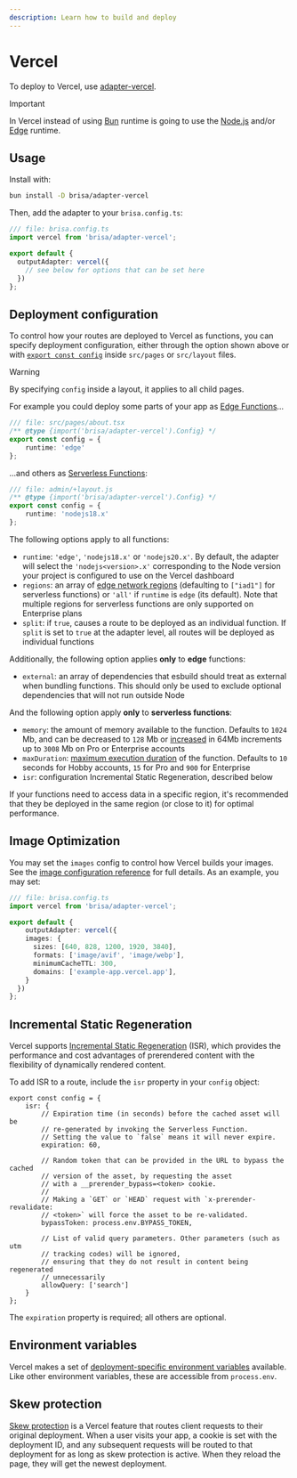 ```yaml
---
description: Learn how to build and deploy
---
```


# Vercel

To deploy to Vercel, use [adapter-vercel](https://github.com/brisa-build/brisa/blob/main/packages/adapter-vercel).

> [!IMPORTANT]
>
> In Vercel instead of using [Bun](https://bun.sh/) runtime is going to use the [Node.js](https://nodejs.org) and/or [Edge](https://vercel.com/docs/concepts/functions/edge-functions) runtime.

## Usage

Install with:

```sh
bun install -D brisa/adapter-vercel
```

Then, add the adapter to your `brisa.config.ts`:

```ts
/// file: brisa.config.ts
import vercel from 'brisa/adapter-vercel';

export default {
  outputAdapter: vercel({
    // see below for options that can be set here
  })
};
```

## Deployment configuration

To control how your routes are deployed to Vercel as functions, you can specify deployment configuration, either through the option shown above or with [`export const config`](page-options#config) inside `src/pages` or `src/layout` files.

> [!WARNING]
>
> By specifying `config` inside a layout, it applies to all child pages.

For example you could deploy some parts of your app as [Edge Functions](https://vercel.com/docs/concepts/functions/edge-functions)...

```ts
/// file: src/pages/about.tsx
/** @type {import('brisa/adapter-vercel').Config} */
export const config = {
	runtime: 'edge'
};
```

...and others as [Serverless Functions](https://vercel.com/docs/concepts/functions/serverless-functions):

```ts
/// file: admin/+layout.js
/** @type {import('brisa/adapter-vercel').Config} */
export const config = {
	runtime: 'nodejs18.x'
};
```

The following options apply to all functions:

- `runtime`: `'edge'`, `'nodejs18.x'` or `'nodejs20.x'`. By default, the adapter will select the `'nodejs<version>.x'` corresponding to the Node version your project is configured to use on the Vercel dashboard
- `regions`: an array of [edge network regions](https://vercel.com/docs/concepts/edge-network/regions) (defaulting to `["iad1"]` for serverless functions) or `'all'` if `runtime` is `edge` (its default). Note that multiple regions for serverless functions are only supported on Enterprise plans
- `split`: if `true`, causes a route to be deployed as an individual function. If `split` is set to `true` at the adapter level, all routes will be deployed as individual functions

Additionally, the following option applies **only** to **edge** functions:
- `external`: an array of dependencies that esbuild should treat as external when bundling functions. This should only be used to exclude optional dependencies that will not run outside Node

And the following option apply **only** to **serverless functions**:
- `memory`: the amount of memory available to the function. Defaults to `1024` Mb, and can be decreased to `128` Mb or [increased](https://vercel.com/docs/concepts/limits/overview#serverless-function-memory) in 64Mb increments up to `3008` Mb on Pro or Enterprise accounts
- `maxDuration`: [maximum execution duration](https://vercel.com/docs/functions/runtimes#max-duration) of the function. Defaults to `10` seconds for Hobby accounts, `15` for Pro and `900` for Enterprise
- `isr`: configuration Incremental Static Regeneration, described below

If your functions need to access data in a specific region, it's recommended that they be deployed in the same region (or close to it) for optimal performance.

## Image Optimization

You may set the `images` config to control how Vercel builds your images. See the [image configuration reference](https://vercel.com/docs/build-output-api/v3/configuration#images) for full details. As an example, you may set:

```ts
/// file: brisa.config.ts
import vercel from 'brisa/adapter-vercel';

export default {
	outputAdapter: vercel({
    images: {
      sizes: [640, 828, 1200, 1920, 3840],
      formats: ['image/avif', 'image/webp'],
      minimumCacheTTL: 300,
      domains: ['example-app.vercel.app'],
    }
  })
};
```

## Incremental Static Regeneration

Vercel supports [Incremental Static Regeneration](https://vercel.com/docs/incremental-static-regeneration) (ISR), which provides the performance and cost advantages of prerendered content with the flexibility of dynamically rendered content.

To add ISR to a route, include the `isr` property in your `config` object:

```tsx
export const config = {
	isr: {
		// Expiration time (in seconds) before the cached asset will be
		// re-generated by invoking the Serverless Function.
		// Setting the value to `false` means it will never expire.
		expiration: 60,

		// Random token that can be provided in the URL to bypass the cached
		// version of the asset, by requesting the asset
		// with a __prerender_bypass=<token> cookie.
		//
		// Making a `GET` or `HEAD` request with `x-prerender-revalidate: 
		// <token>` will force the asset to be re-validated.
		bypassToken: process.env.BYPASS_TOKEN,

		// List of valid query parameters. Other parameters (such as utm
		// tracking codes) will be ignored,
		// ensuring that they do not result in content being regenerated
		// unnecessarily
		allowQuery: ['search']
	}
};
```

The `expiration` property is required; all others are optional.

## Environment variables

Vercel makes a set of [deployment-specific environment variables](https://vercel.com/docs/concepts/projects/environment-variables#system-environment-variables) available. Like other environment variables, these are accessible from `process.env`.

## Skew protection

[Skew protection](https://vercel.com/docs/deployments/skew-protection) is a Vercel feature that routes client requests to their original deployment. When a user visits your app, a cookie is set with the deployment ID, and any subsequent requests will be routed to that deployment for as long as skew protection is active. When they reload the page, they will get the newest deployment. 
